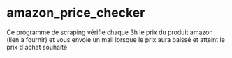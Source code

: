 # amazon_price_checker

Ce programme de scraping vérifie chaque 3h le prix du produit amazon (lien à fournir) et vous envoie un mail lorsque le prix aura baissé et atteint le prix d'achat souhaité
